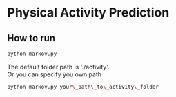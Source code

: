 # Physical Activity Prediction

## How to run
```bash
python markov.py   
```  
The default folder path is './activity'.    
Or you can specify you own path    
```bash 
python markov.py your\_path\_to\_activity\_folder
```
